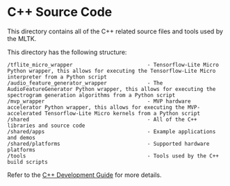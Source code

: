 # C++ Source Code

This directory contains all of the C++ related source files and tools used by the MLTK.

This directory has the following structure:

```
/tflite_micro_wrapper                        - Tensorflow-Lite Micro Python wrapper, this allows for executing the Tensorflow-Lite Micro interpreter from a Python script
/audio_feature_generator_wrapper             - The AudioFeatureGenerator Python wrapper, this allows for executing the spectrogram generation algorithms from a Python script
/mvp_wrapper                                 - MVP hardware accelerator Python wrapper, this allows for executing the MVP-accelerated Tensorflow-Lite Micro kernels from a Python script
/shared                                      - All of the C++ libraries and source code
/shared/apps                                 - Example applications and demos
/shared/platforms                            - Supported hardware platforms
/tools                                       - Tools used by the C++ build scripts
```

Refer to the [C++ Development Guide](https://siliconlabs.github.io/mltk/docs/cpp_development/index.html) for more details.